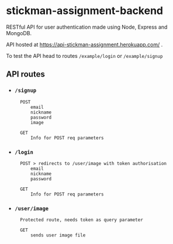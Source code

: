 # stickman-assignment-backend

RESTful API for user authentication made using Node, Express and MongoDB.

API hosted at https://api-stickman-assignment.herokuapp.com/ .

To test the API head to routes `/example/login` or `/example/signup`

## API routes

- ### `/signup`

        POST
            email
            nickname
            password
            image

        GET
            Info for POST req parameters

- ### `/login`

        POST > redirects to /user/image with token authorisation
            email
            nickname
            password

        GET
            Info for POST req parameters

- ### `/user/image`

        Protected route, needs token as query parameter

        GET
            sends user image file
